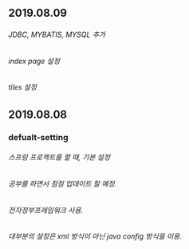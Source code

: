 ## 2019.08.09
###### JDBC, MYBATIS, MYSQL 추가
###### index page 설정
###### tiles 설정




## 2019.08.08
### defualt-setting 
###### 스프링 프로젝트를 할 때, 기본 설정
###### 공부를 하면서 점점 업데이트 할 예정.
###### 전자정부프레임워크 사용.
###### 대부분의 설정은 xml 방식이 아닌 java config 방식을 이용.


